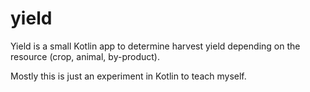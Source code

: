 # yield

Yield is a small Kotlin app to determine harvest yield depending on the resource (crop, animal, by-product).

Mostly this is just an experiment in Kotlin to teach myself.
